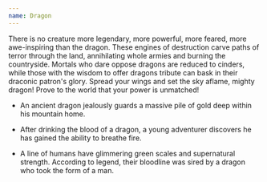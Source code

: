 ```yaml
---
name: Dragon
---
```


There is no creature more legendary, more powerful, more feared, more awe-inspiring than the dragon. These engines of destruction carve paths of terror through the land, annihilating whole armies and burning the countryside. Mortals who dare oppose dragons are reduced to cinders, while those with the wisdom to offer dragons tribute can bask in their draconic patron's glory. Spread your wings and set the sky aflame, mighty dragon! Prove to the world that your power is unmatched!

* An ancient dragon jealously guards a massive pile of gold deep within his mountain home.

* After drinking the blood of a dragon, a young adventurer discovers he has gained the ability to breathe fire.

* A line of humans have glimmering green scales and supernatural strength. According to legend, their bloodline was sired by a dragon who took the form of a man.